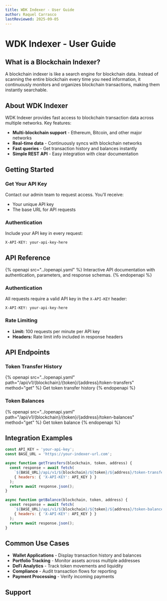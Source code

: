 ```yaml
---
title: WDK Indexer - User Guide
author: Raquel Carrasco
lastReviewed: 2025-09-05
---
```


# WDK Indexer - User Guide

## What is a Blockchain Indexer?

A blockchain indexer is like a search engine for blockchain data. Instead of scanning the entire blockchain every time you need information, it continuously monitors and organizes blockchain transactions, making them instantly searchable.

## About WDK Indexer

WDK Indexer provides fast access to blockchain transaction data across multiple networks. Key features:

- **Multi-blockchain support** - Ethereum, Bitcoin, and other major networks
- **Real-time data** - Continuously syncs with blockchain networks
- **Fast queries** - Get transaction history and balances instantly
- **Simple REST API** - Easy integration with clear documentation

## Getting Started

### Get Your API Key
Contact our admin team to request access. You'll receive:
- Your unique API key
- The base URL for API requests

<!-- TODO: Need to double check this section -->


### Authentication
Include your API key in every request:
```http
X-API-KEY: your-api-key-here
```

## API Reference

{% openapi src="../openapi.yaml" %}
Interactive API documentation with authentication, parameters, and response schemas.
{% endopenapi %}

### Authentication
All requests require a valid API key in the `X-API-KEY` header:
```http
X-API-KEY: your-api-key-here
```

### Rate Limiting
- **Limit:** 100 requests per minute per API key
- **Headers:** Rate limit info included in response headers

## API Endpoints

### Token Transfer History

{% openapi src="../openapi.yaml" path="/api/v1/{blockchain}/{token}/{address}/token-transfers" method="get" %}
Get token transfer history
{% endopenapi %}

### Token Balances

{% openapi src="../openapi.yaml" path="/api/v1/{blockchain}/{token}/{address}/token-balances" method="get" %}
Get token balance
{% endopenapi %}

## Integration Examples

```javascript
const API_KEY = 'your-api-key';
const BASE_URL = 'https://your-indexer-url.com';

async function getTransfers(blockchain, token, address) {
  const response = await fetch(
    `${BASE_URL}/api/v1/${blockchain}/${token}/${address}/token-transfers`,
    { headers: { 'X-API-KEY': API_KEY } }
  );
  return await response.json();
}

async function getBalance(blockchain, token, address) {
  const response = await fetch(
    `${BASE_URL}/api/v1/${blockchain}/${token}/${address}/token-balances`,
    { headers: { 'X-API-KEY': API_KEY } }
  );
  return await response.json();
}
```

<!-- No need thanks to openapi

## Response Format

### Token Transfers Response
```json
{
  "transfers": [
    {
      "transactionHash": "0xabc123...",
      "blockchain": "eth",
      "token": "usdt",
      "from": "0x123...",
      "to": "0x456...",
      "amount": 1000000,
      "type": "received",
      "timestamp": "2023-11-15T10:30:00Z"
    }
  ]
}
```

### Token Balance Response
```json
{
  "tokenBalance": {
    "blockchain": "eth",
    "token": "usdt",
    "amount": 5000000
  }
}
``` -->

## Common Use Cases

- **Wallet Applications** - Display transaction history and balances
- **Portfolio Tracking** - Monitor assets across multiple addresses
- **DeFi Analytics** - Track token movements and liquidity
- **Compliance** - Audit transaction flows for reporting
- **Payment Processing** - Verify incoming payments

## Support


